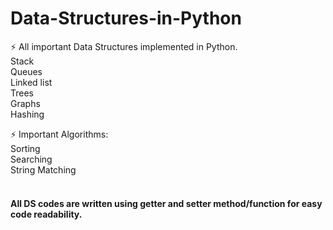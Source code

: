 # Data-Structures-in-Python
⚡ All important Data Structures implemented in Python.
<br>Stack
<br>Queues
<br>Linked list
<br>Trees
<br>Graphs
<br>Hashing

⚡ Important Algorithms:
<br>Sorting
<br>Searching
<br>String Matching

#### <br> All DS codes are written using getter and setter method/function for easy code readability. 

